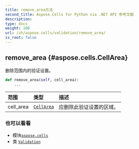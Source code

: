 ```yaml
---
title: remove_area方法
second_title: Aspose.Cells for Python via .NET API 参考文献
description:
type: docs
weight: 100
url: /zh/aspose.cells/validation/remove_area/
is_root: false
---
```

##  remove_area {#aspose.cells.CellArea}
删除范围内的验证设置。



```python
def remove_area(self, cell_area):
    ...
```


|范围|类型|描述|
| :- | :- | :- |
| cell_area | [`CellArea`](/cells/python-net/zh/aspose.cells/cellarea) |应删除此验证设置的区域。|



### 也可以看看
* 模块[`aspose.cells`](../../)
* 类 [`Validation`](/cells/python-net/zh/aspose.cells/validation)
